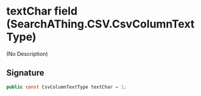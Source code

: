 # textChar field (SearchAThing.CSV.CsvColumnTextType)
(No Description)

## Signature
```csharp
public const CsvColumnTextType textChar = 1;
```
